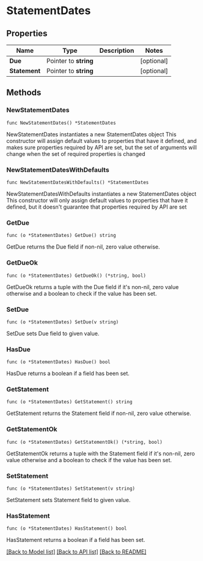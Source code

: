 # StatementDates

## Properties

Name | Type | Description | Notes
------------ | ------------- | ------------- | -------------
**Due** | Pointer to **string** |  | [optional] 
**Statement** | Pointer to **string** |  | [optional] 

## Methods

### NewStatementDates

`func NewStatementDates() *StatementDates`

NewStatementDates instantiates a new StatementDates object
This constructor will assign default values to properties that have it defined,
and makes sure properties required by API are set, but the set of arguments
will change when the set of required properties is changed

### NewStatementDatesWithDefaults

`func NewStatementDatesWithDefaults() *StatementDates`

NewStatementDatesWithDefaults instantiates a new StatementDates object
This constructor will only assign default values to properties that have it defined,
but it doesn't guarantee that properties required by API are set

### GetDue

`func (o *StatementDates) GetDue() string`

GetDue returns the Due field if non-nil, zero value otherwise.

### GetDueOk

`func (o *StatementDates) GetDueOk() (*string, bool)`

GetDueOk returns a tuple with the Due field if it's non-nil, zero value otherwise
and a boolean to check if the value has been set.

### SetDue

`func (o *StatementDates) SetDue(v string)`

SetDue sets Due field to given value.

### HasDue

`func (o *StatementDates) HasDue() bool`

HasDue returns a boolean if a field has been set.

### GetStatement

`func (o *StatementDates) GetStatement() string`

GetStatement returns the Statement field if non-nil, zero value otherwise.

### GetStatementOk

`func (o *StatementDates) GetStatementOk() (*string, bool)`

GetStatementOk returns a tuple with the Statement field if it's non-nil, zero value otherwise
and a boolean to check if the value has been set.

### SetStatement

`func (o *StatementDates) SetStatement(v string)`

SetStatement sets Statement field to given value.

### HasStatement

`func (o *StatementDates) HasStatement() bool`

HasStatement returns a boolean if a field has been set.


[[Back to Model list]](../README.md#documentation-for-models) [[Back to API list]](../README.md#documentation-for-api-endpoints) [[Back to README]](../README.md)



